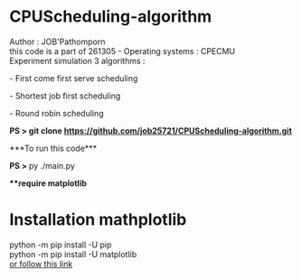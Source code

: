 # CPUScheduling-algorithm
Author : JOB'Pathomporn <br/>
this code is a part of 261305 - Operating systems : CPECMU <br/>
Experiment simulation 3 algorithms : <br/>
<p>-  First come first serve scheduling</p>
<p>-  Shortest job first scheduling</p>
<p>-  Round robin scheduling</p>

<b>PS > git clone https://github.com/job25721/CPUScheduling-algorithm.git</b><br/>
<p>***To run this code***</p>
<b>PS > </b>py ./main.py

<b>**require matplotlib</b>

# Installation mathplotlib
python -m pip install -U pip <br/>
python -m pip install -U matplotlib
<br />
<a href="https://matplotlib.org/users/installing.html">or follow this link</a>
